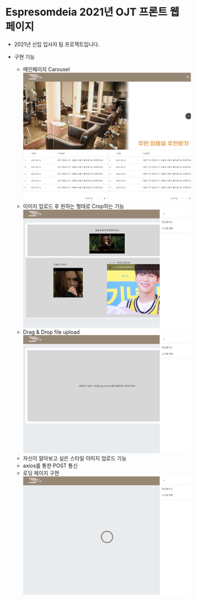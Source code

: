 # Espresomdeia 2021년 OJT 프론트 웹 페이지

- 2021년 신입 입사자 팀 프로젝트입니다.

- 구현 기능
   - 메인페이지 Carousel
![image](./figure/main.png)
   - 이미지 업로드 후 원하는 형태로 Crop하는 기능
![image](./figure/crop.png)
   - Drag & Drop file upload
![image](./figure/d&d.png)
   - 자신이 알아보고 싶은 스타일 이미지 업로드 기능
   - axios를 통한 POST 통신
   - 로딩 페이지 구현
![image](./figure/loading.png)